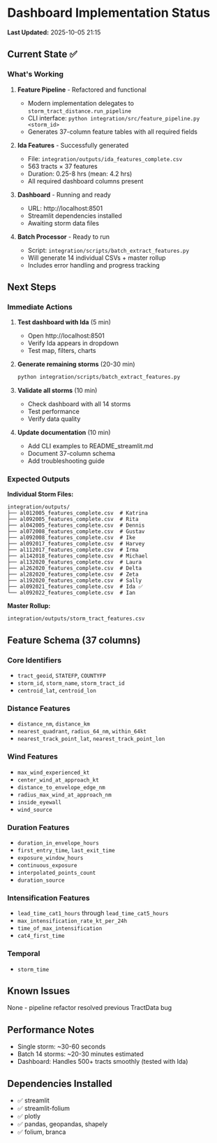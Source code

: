 # Dashboard Implementation Status

**Last Updated:** 2025-10-05 21:15

## Current State ✅

### What's Working
1. **Feature Pipeline** - Refactored and functional
   - Modern implementation delegates to `storm_tract_distance.run_pipeline`
   - CLI interface: `python integration/src/feature_pipeline.py <storm_id>`
   - Generates 37-column feature tables with all required fields

2. **Ida Features** - Successfully generated
   - File: `integration/outputs/ida_features_complete.csv`
   - 563 tracts × 37 features
   - Duration: 0.25-8 hrs (mean: 4.2 hrs)
   - All required dashboard columns present

3. **Dashboard** - Running and ready
   - URL: http://localhost:8501
   - Streamlit dependencies installed
   - Awaiting storm data files

4. **Batch Processor** - Ready to run
   - Script: `integration/scripts/batch_extract_features.py`
   - Will generate 14 individual CSVs + master rollup
   - Includes error handling and progress tracking

## Next Steps

### Immediate Actions
1. **Test dashboard with Ida** (5 min)
   - Open http://localhost:8501
   - Verify Ida appears in dropdown
   - Test map, filters, charts

2. **Generate remaining storms** (20-30 min)
   ```bash
   python integration/scripts/batch_extract_features.py
   ```

3. **Validate all storms** (10 min)
   - Check dashboard with all 14 storms
   - Test performance
   - Verify data quality

4. **Update documentation** (10 min)
   - Add CLI examples to README_streamlit.md
   - Document 37-column schema
   - Add troubleshooting guide

### Expected Outputs

**Individual Storm Files:**
```
integration/outputs/
├── al012005_features_complete.csv  # Katrina
├── al092005_features_complete.csv  # Rita
├── al042005_features_complete.csv  # Dennis
├── al072008_features_complete.csv  # Gustav
├── al092008_features_complete.csv  # Ike
├── al092017_features_complete.csv  # Harvey
├── al112017_features_complete.csv  # Irma
├── al142018_features_complete.csv  # Michael
├── al132020_features_complete.csv  # Laura
├── al262020_features_complete.csv  # Delta
├── al282020_features_complete.csv  # Zeta
├── al192020_features_complete.csv  # Sally
├── al092021_features_complete.csv  # Ida ✅
└── al092022_features_complete.csv  # Ian
```

**Master Rollup:**
```
integration/outputs/storm_tract_features.csv
```

## Feature Schema (37 columns)

### Core Identifiers
- `tract_geoid`, `STATEFP`, `COUNTYFP`
- `storm_id`, `storm_name`, `storm_tract_id`
- `centroid_lat`, `centroid_lon`

### Distance Features
- `distance_nm`, `distance_km`
- `nearest_quadrant`, `radius_64_nm`, `within_64kt`
- `nearest_track_point_lat`, `nearest_track_point_lon`

### Wind Features
- `max_wind_experienced_kt`
- `center_wind_at_approach_kt`
- `distance_to_envelope_edge_nm`
- `radius_max_wind_at_approach_nm`
- `inside_eyewall`
- `wind_source`

### Duration Features
- `duration_in_envelope_hours`
- `first_entry_time`, `last_exit_time`
- `exposure_window_hours`
- `continuous_exposure`
- `interpolated_points_count`
- `duration_source`

### Intensification Features
- `lead_time_cat1_hours` through `lead_time_cat5_hours`
- `max_intensification_rate_kt_per_24h`
- `time_of_max_intensification`
- `cat4_first_time`

### Temporal
- `storm_time`

## Known Issues
None - pipeline refactor resolved previous TractData bug

## Performance Notes
- Single storm: ~30-60 seconds
- Batch 14 storms: ~20-30 minutes estimated
- Dashboard: Handles 500+ tracts smoothly (tested with Ida)

## Dependencies Installed
- ✅ streamlit
- ✅ streamlit-folium
- ✅ plotly
- ✅ pandas, geopandas, shapely
- ✅ folium, branca
